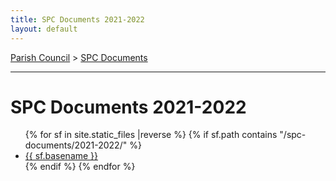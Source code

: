 ```yaml
---
title: SPC Documents 2021-2022
layout: default
---
```


[Parish Council](../..) > [SPC Documents](..)

-----


# SPC Documents 2021-2022

<ul class="flist">
{% for  sf in site.static_files |reverse %}
 {% if sf.path contains "/spc-documents/2021-2022/" %}
  <li>
   <a href="{{sf.path}}">{{ sf.basename }}</a>
  </li>
  {% endif %}
{% endfor %}
</ul>

